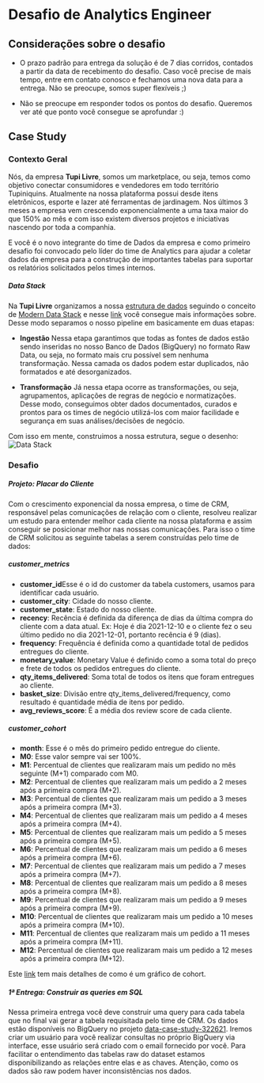 # Desafio de Analytics Engineer
## Considerações sobre o desafio
* O prazo padrão para entrega da solução é de 7 dias corridos, contados a partir da data de recebimento do desafio. Caso você precise de mais tempo, entre em contato conosco e fechamos uma nova data para a entrega. Não se preocupe, somos super flexíveis ;)
- Não se preocupe em responder todos os pontos do desafio. Queremos ver até que ponto você consegue se aprofundar :)
 
## Case Study
### Contexto Geral
Nós, da empresa **Tupi Livre**, somos um marketplace, ou seja, temos como objetivo conectar consumidores e vendedores em todo território Tupiniquins. Atualmente na nossa plataforma possui desde itens eletrônicos, esporte e lazer até ferramentas de jardinagem. Nos últimos 3 meses a empresa vem crescendo exponencialmente a uma taxa maior do que 150% ao mês e com isso existem diversos projetos e iniciativas nascendo por toda a companhia.

E você é o novo integrante do time de Dados da empresa e como primeiro desafio foi convocado pelo líder do time de Analytics para ajudar a coletar dados da empresa para a construção de importantes tabelas para suportar os relatórios solicitados pelos times internos.

##### Data Stack

Na **Tupi Livre** organizamos a nossa [estrutura de dados](https://www.trifacta.com/blog/data-stack/) seguindo o conceito de [Modern Data Stack](https://towardsdatascience.com/the-building-blocks-of-a-modern-data-platform-92e46061165) e nesse [link](https://towardsdatascience.com/the-beginners-guide-to-the-modern-data-stack-d1c54bd1793e) você consegue mais informações sobre. Desse modo separamos o nosso pipeline em basicamente em duas etapas:

* **Ingestão**
Nessa etapa garantimos que todas as fontes de dados estão sendo inseridas no nosso Banco de Dados (BigQuery) no formato Raw Data, ou seja, no formato mais cru possível sem nenhuma transformação. Nessa camada os dados podem estar duplicados, não formatados e até desorganizados. 

* **Transformação**
Já nessa etapa ocorre as transformações, ou seja, agrupamentos, aplicações de regras de negócio e normatizações. Desse modo, conseguimos obter dados documentados, curados e prontos para os times de negócio utilizá-los com maior facilidade e segurança em suas análises/decisões de negócio. 

Com isso em mente, construimos a nossa estrutura, segue o desenho: ![Data Stack](https://assets.dataform.co/updated-landing/datastack_horizontal.png)

### Desafio

##### Projeto: Placar do Cliente
Com o crescimento exponencial da nossa empresa, o time de CRM, responsável pelas comunicações de relação com o cliente, resolveu realizar um estudo para entender melhor cada cliente na nossa plataforma e assim conseguir se posicionar melhor nas nossas comunicações. Para isso o time de CRM solicitou as seguinte tabelas a serem construídas pelo time de dados:

##### *customer_metrics*
   - **customer_id**Esse é o id do customer da tabela customers, usamos para identificar cada usuário.
   - **customer_city**: Cidade do nosso cliente.
   - **customer_state**: Estado do nosso cliente.
   - **recency**: Recência é definida da diferença de dias da última compra do cliente com a data atual. Ex: Hoje é dia 2021-12-10 e o cliente fez o seu último pedido no dia 2021-12-01, portanto recência é 9 (dias). 
   - **frequency**: Frequência é definida como a quantidade total de pedidos entregues do cliente.
   - **monetary_value**: Monetary Value é definido como a soma total do preço e frete de todos os pedidos entregues do cliente.
   - **qty_items_delivered**: Soma total de todos os itens que foram entregues ao cliente. 
   - **basket_size**: Divisão entre  qty_items_delivered/frequency, como resultado é quantidade média de itens por pedido.
   - **avg_reviews_score**: É a média dos review score de cada cliente.

##### *customer_cohort*
   - **month**: Esse é o mês do primeiro pedido entregue do cliente.
   - **M0**: Esse valor sempre vai ser 100%.
   - **M1**: Percentual de clientes que realizaram mais um pedido no mês seguinte (M+1) comparado com M0.
   - **M2**:  Percentual de clientes que realizaram mais um pedido a 2 meses após a primeira compra (M+2).
   - **M3**:  Percentual de clientes que realizaram mais um pedido a 3 meses após a primeira compra (M+3).
   - **M4**:  Percentual de clientes que realizaram mais um pedido a 4 meses após a primeira compra (M+4).
   - **M5**:  Percentual de clientes que realizaram mais um pedido a 5 meses após a primeira compra (M+5).
   - **M6**:  Percentual de clientes que realizaram mais um pedido a 6 meses após a primeira compra (M+6).
   - **M7**:  Percentual de clientes que realizaram mais um pedido a 7 meses após a primeira compra (M+7).
   - **M8**:  Percentual de clientes que realizaram mais um pedido a 8 meses após a primeira compra (M+8).
   - **M9**:  Percentual de clientes que realizaram mais um pedido a 9 meses após a primeira compra (M+9).
   - **M10**:  Percentual de clientes que realizaram mais um pedido a 10 meses após a primeira compra (M+10).
   - **M11**:  Percentual de clientes que realizaram mais um pedido a 11 meses após a primeira compra (M+11).
   - **M12**:  Percentual de clientes que realizaram mais um pedido a 12 meses após a primeira compra (M+12).

Este [link](https://medium.com/cargox-tecnologia/an%C3%A1lise-de-cohort-em-python-9766948f9af) tem mais detalhes de como é um gráfico de cohort. 

##### 1ª Entrega: Construir as queries em SQL 
Nessa primeira entrega você deve construir uma query para cada tabela que no final vai gerar a tabela requisitada pelo time de CRM. Os dados estão disponíveis no BigQuery no projeto [data-case-study-322621](https://console.cloud.google.com/bigquery?project=data-case-study-322621). Iremos criar um usuário para você realizar consultas no próprio BigQuery via interface, esse usuário será criado com o email fornecido por você.
Para facilitar o entendimento das tabelas raw do dataset estamos disponibilizando as relações entre elas e as chaves. Atenção, como os dados são raw podem haver inconsistências nos dados.